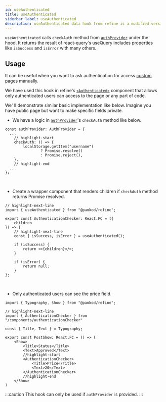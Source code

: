 ```yaml
---
id: useAuthenticated
title: useAuthenticated
siderbar_label: useAuthenticated
description: useAuthenticated data hook from refine is a modified version of react-query's useMutation for create mutations
---
```


`useAuthenticated` calls `checkAuth` method from [`authProvider`](/docs/guides-and-concepts/providers/auth-provider) under the hood. It returns the result of react-query's useQuery includes properties like `isSuccess` and `isError` with many others.

## Usage

It can be useful when you want to ask authentication for access [custom pages](/docs/guides-and-concepts/custom-pages) manually.

We have used this hook in refine's [`<Authenticated>`](#) component that allows only authenticated users can access to the page or any part of code.

We' ll demonstrate similar basic implementation like below. Imagine you have public page but want to make specific fields private.

- We have a logic in [`authProvider`](/docs/guides-and-concepts/providers/auth-provider)'s `checkAuth` method like below.

```tsx
const authProvider: AuthProvider = {
  ...
    // highlight-start
    checkAuth: () => {
        localStorage.getItem("username")
                ? Promise.resolve()
                : Promise.reject(),
    },
    // highlight-end
  ...
};
```
<br/>

- Create a wrapper component that renders children if `checkAuth` method returns Promise resolved.

```tsx title="components/authenticationChecker"
// highlight-next-line
import { useAuthenticated } from "@pankod/refine";

export const AuthenticationChecker: React.FC = ({
    children
}) => {
    // highlight-next-line
    const { isSuccess, isError } = useAuthenticated();

    if (isSuccess) {
        return <>{children}</>;
    }

    if (isError) {
        return null;
    }
};
```

<br />

- Only authenticated users can see the price field.

```tsx title="components/postShow"
import { Typography, Show } from "@pankod/refine";

// highlight-next-line
import { AuthenticationChecker } from "/components/authenticationChecker"

const { Title, Text } = Typography;

export const PostShow: React.FC = () => (
    <Show>
        <Title>Status</Title>
        <Text>Approved</Text>
        //highlight-start
        <AuthenticationChecker>
            <Title>Price</Title>
            <Text>20</Text>
        </AuthenticationChecker>
        //highlight-end
    </Show>
)
```



:::caution
This hook can only be used if `authProvider` is provided.
:::
